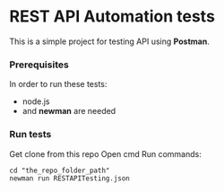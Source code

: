 # REST API Automation tests
This is a simple project for testing API using **Postman**.

### Prerequisites
In order to run these tests:
  - node.js 
  - and **newman** are needed

### Run tests
Get clone from this repo
Open cmd
Run commands:
```
cd "the_repo_folder_path"
newman run RESTAPITesting.json
```